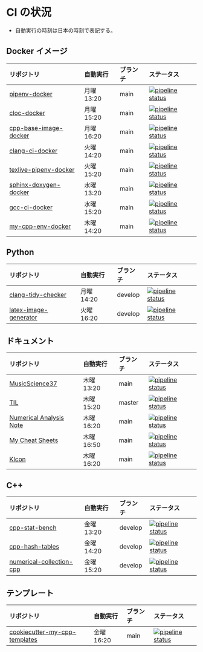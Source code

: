 # CI の状況

- 自動実行の時刻は日本の時刻で表記する。

## Docker イメージ

| リポジトリ                                                                                      | 自動実行   | ブランチ | ステータス                                                                                                                                                                                                   |
| :---------------------------------------------------------------------------------------------- | :--------- | :------- | :----------------------------------------------------------------------------------------------------------------------------------------------------------------------------------------------------------- |
| [pipenv-docker](https://gitlab.com/MusicScience37Projects/docker/pipenv-docker)                 | 月曜 13:20 | main     | [![pipeline status](https://gitlab.com/MusicScience37Projects/docker/pipenv-docker/badges/main/pipeline.svg)](https://gitlab.com/MusicScience37Projects/docker/pipenv-docker/-/commits/main)                 |
| [cloc-docker](https://gitlab.com/MusicScience37/cloc-docker)                                    | 月曜 15:20 | main     | [![pipeline status](https://gitlab.com/MusicScience37/cloc-docker/badges/main/pipeline.svg)](https://gitlab.com/MusicScience37/cloc-docker/-/commits/main)                                                   |
| [cpp-base-image-docker](https://gitlab.com/MusicScience37Projects/docker/cpp-base-image-docker) | 月曜 16:20 | main     | [![pipeline status](https://gitlab.com/MusicScience37Projects/docker/cpp-base-image-docker/badges/main/pipeline.svg)](https://gitlab.com/MusicScience37Projects/docker/cpp-base-image-docker/-/commits/main) |
| [clang-ci-docker](https://gitlab.com/MusicScience37/clang-ci-docker)                            | 火曜 14:20 | main     | [![pipeline status](https://gitlab.com/MusicScience37/clang-ci-docker/badges/main/pipeline.svg)](https://gitlab.com/MusicScience37/clang-ci-docker/-/commits/main)                                           |
| [texlive-pipenv-docker](https://gitlab.com/MusicScience37/texlive-pipenv-docker)                | 火曜 15:20 | main     | [![pipeline status](https://gitlab.com/MusicScience37/texlive-pipenv-docker/badges/main/pipeline.svg)](https://gitlab.com/MusicScience37/texlive-pipenv-docker/-/commits/main)                               |
| [sphinx-doxygen-docker](https://gitlab.com/MusicScience37/sphinx-doxygen-docker)                | 水曜 13:20 | main     | [![pipeline status](https://gitlab.com/MusicScience37/sphinx-doxygen-docker/badges/main/pipeline.svg)](https://gitlab.com/MusicScience37/sphinx-doxygen-docker/-/commits/main)                               |
| [gcc-ci-docker](https://gitlab.com/MusicScience37Projects/docker/gcc-ci-docker)                 | 水曜 15:20 | main     | [![pipeline status](https://gitlab.com/MusicScience37Projects/docker/gcc-ci-docker/badges/main/pipeline.svg)](https://gitlab.com/MusicScience37Projects/docker/gcc-ci-docker/-/commits/main)                 |
| [my-cpp-env-docker](https://gitlab.com/MusicScience37/my-cpp-env-docker)                        | 木曜 14:20 | main     | [![pipeline status](https://gitlab.com/MusicScience37/my-cpp-env-docker/badges/main/pipeline.svg)](https://gitlab.com/MusicScience37/my-cpp-env-docker/-/commits/main)                                       |

## Python

| リポジトリ                                                                       | 自動実行   | ブランチ | ステータス                                                                                                                                                                           |
| :------------------------------------------------------------------------------- | :--------- | :------- | :----------------------------------------------------------------------------------------------------------------------------------------------------------------------------------- |
| [clang-tidy-checker](https://gitlab.com/MusicScience37/clang-tidy-checker)       | 月曜 14:20 | develop  | [![pipeline status](https://gitlab.com/MusicScience37/clang-tidy-checker/badges/develop/pipeline.svg)](https://gitlab.com/MusicScience37/clang-tidy-checker/-/commits/develop)       |
| [latex-image-generator](https://gitlab.com/MusicScience37/latex-image-generator) | 火曜 16:20 | develop  | [![pipeline status](https://gitlab.com/MusicScience37/latex-image-generator/badges/develop/pipeline.svg)](https://gitlab.com/MusicScience37/latex-image-generator/-/commits/develop) |

## ドキュメント

| リポジトリ                                                                           | 自動実行   | ブランチ | ステータス                                                                                                                                                                         |
| :----------------------------------------------------------------------------------- | :--------- | :------- | :--------------------------------------------------------------------------------------------------------------------------------------------------------------------------------- |
| [MusicScience37](https://gitlab.com/MusicScience37/MusicScience37)                   | 木曜 13:20 | main     | [![pipeline status](https://gitlab.com/MusicScience37/MusicScience37/badges/main/pipeline.svg)](https://gitlab.com/MusicScience37/MusicScience37/-/commits/main)                   |
| [TIL](https://gitlab.com/MusicScience37/til)                                         | 木曜 15:20 | master   | [![pipeline status](https://gitlab.com/MusicScience37/til/badges/master/pipeline.svg)](https://gitlab.com/MusicScience37/til/-/commits/master)                                     |
| [Numerical Analysis Note](https://gitlab.com/MusicScience37/numerical-analysis-note) | 木曜 16:20 | main     | [![pipeline status](https://gitlab.com/MusicScience37/numerical-analysis-note/badges/main/pipeline.svg)](https://gitlab.com/MusicScience37/numerical-analysis-note/-/commits/main) |
| [My Cheat Sheets](https://gitlab.com/MusicScience37/my-cheat-sheets)                 | 木曜 16:50 | main     | [![pipeline status](https://gitlab.com/MusicScience37/my-cheat-sheets/badges/main/pipeline.svg)](https://gitlab.com/MusicScience37/my-cheat-sheets/-/commits/main)                 |
| [KIcon](https://gitlab.com/MusicScience37/kicon)                                     | 木曜 16:20 | main     | [![pipeline status](https://gitlab.com/MusicScience37/kicon/badges/main/pipeline.svg)](https://gitlab.com/MusicScience37/kicon/-/commits/main)                                     |

## C++

| リポジトリ                                                                             | 自動実行   | ブランチ | ステータス                                                                                                                                                                                 |
| :------------------------------------------------------------------------------------- | :--------- | :------- | :----------------------------------------------------------------------------------------------------------------------------------------------------------------------------------------- |
| [cpp-stat-bench](https://gitlab.com/MusicScience37/cpp-stat-bench)                     | 金曜 13:20 | develop  | [![pipeline status](https://gitlab.com/MusicScience37/cpp-stat-bench/badges/develop/pipeline.svg)](https://gitlab.com/MusicScience37/cpp-stat-bench/-/commits/develop)                     |
| [cpp-hash-tables](https://gitlab.com/MusicScience37/cpp-hash-tables)                   | 金曜 14:20 | develop  | [![pipeline status](https://gitlab.com/MusicScience37/cpp-hash-tables/badges/develop/pipeline.svg)](https://gitlab.com/MusicScience37/cpp-hash-tables/-/commits/develop)                   |
| [numerical-collection-cpp](https://gitlab.com/MusicScience37/numerical-collection-cpp) | 金曜 15:20 | develop  | [![pipeline status](https://gitlab.com/MusicScience37/numerical-collection-cpp/badges/develop/pipeline.svg)](https://gitlab.com/MusicScience37/numerical-collection-cpp/-/commits/develop) |

## テンプレート

| リポジトリ                                                                                       | 自動実行   | ブランチ | ステータス                                                                                                                                                                                     |
| :----------------------------------------------------------------------------------------------- | :--------- | :------- | :--------------------------------------------------------------------------------------------------------------------------------------------------------------------------------------------- |
| [cookiecutter-my-cpp-templates](https://gitlab.com/MusicScience37/cookiecutter-my-cpp-templates) | 金曜 16:20 | main     | [![pipeline status](https://gitlab.com/MusicScience37/cookiecutter-my-cpp-templates/badges/main/pipeline.svg)](https://gitlab.com/MusicScience37/cookiecutter-my-cpp-templates/-/commits/main) |
